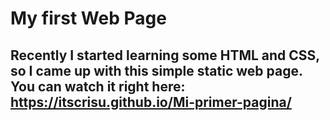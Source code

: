 # My first Web Page

## Recently I started learning some HTML and CSS, so I came up with this simple static web page. You can watch it right here: https://itscrisu.github.io/Mi-primer-pagina/

